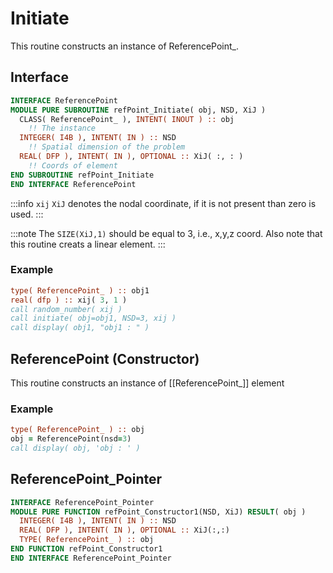 # Initiate

This routine constructs an instance of ReferencePoint_.

## Interface

```fortran
INTERFACE ReferencePoint
MODULE PURE SUBROUTINE refPoint_Initiate( obj, NSD, XiJ )
  CLASS( ReferencePoint_ ), INTENT( INOUT ) :: obj
    !! The instance
  INTEGER( I4B ), INTENT( IN ) :: NSD
    !! Spatial dimension of the problem
  REAL( DFP ), INTENT( IN ), OPTIONAL :: XiJ( :, : )
    !! Coords of element
END SUBROUTINE refPoint_Initiate
END INTERFACE ReferencePoint
```

:::info `xij`
`XiJ` denotes the nodal coordinate, if it is not present than zero is used.
:::

:::note
The `SIZE(XiJ,1)` should be equal to 3, i.e., x,y,z coord. Also note that this routine creats a linear element.
:::

### Example

```fortran
type( ReferencePoint_ ) :: obj1
real( dfp ) :: xij( 3, 1 )
call random_number( xij )
call initiate( obj=obj1, NSD=3, xij )
call display( obj1, "obj1 : " )
```

## ReferencePoint (Constructor)

This routine constructs an instance of [[ReferencePoint_]] element

### Example

```fortran
type( ReferencePoint_ ) :: obj
obj = ReferencePoint(nsd=3)
call display( obj, 'obj : ' )
```

## ReferencePoint_Pointer

```fortran
INTERFACE ReferencePoint_Pointer
MODULE PURE FUNCTION refPoint_Constructor1(NSD, XiJ) RESULT( obj )
  INTEGER( I4B ), INTENT( IN ) :: NSD
  REAL( DFP ), INTENT( IN ), OPTIONAL :: XiJ(:,:)
  TYPE( ReferencePoint_ ) :: obj
END FUNCTION refPoint_Constructor1
END INTERFACE ReferencePoint_Pointer
```
